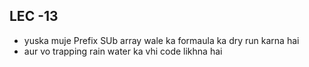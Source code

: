 ## LEC -13
 - yuska muje Prefix SUb array wale ka formaula ka  dry run karna hai
 - aur vo  trapping rain water ka vhi code likhna hai
